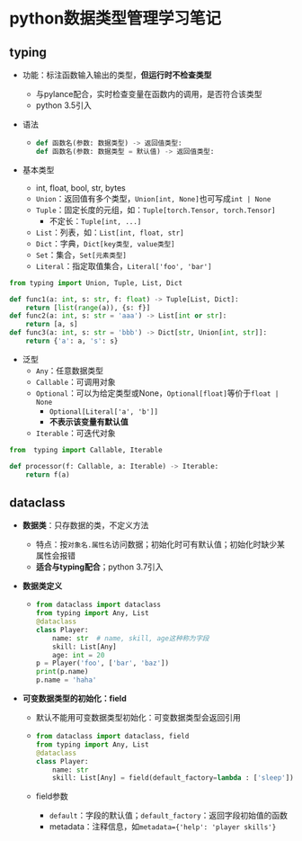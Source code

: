 # python数据类型管理学习笔记

## typing

- 功能：标注函数输入输出的类型，**但运行时不检查类型**

  - 与pylance配合，实时检查变量在函数内的调用，是否符合该类型
  - python 3.5引入

- 语法

  - ```python
    def 函数名(参数: 数据类型) -> 返回值类型:
    def 函数名(参数: 数据类型 = 默认值) -> 返回值类型:
    ```

- 基本类型

  - int, float, bool, str, bytes
  - `Union`：返回值有多个类型，`Union[int, None]`也可写成`int | None`
  - `Tuple`：固定长度的元组，如：`Tuple[torch.Tensor, torch.Tensor]`
    - 不定长：`Tuple[int, ...]`
  - `List`：列表，如：`List[int, float, str]`
  - `Dict`：字典，`Dict[key类型, value类型]`
  - `Set`：集合，`Set[元素类型]`
  - `Literal`：指定取值集合，`Literal['foo', 'bar']`

```python
from typing import Union, Tuple, List, Dict

def func1(a: int, s: str, f: float) -> Tuple[List, Dict]:
	return [list(range(a)), {s: f}]
def func2(a: int, s: str = 'aaa') -> List[int or str]:
	return [a, s]
def func3(a: int, s: str = 'bbb') -> Dict[str, Union[int, str]]:
    return {'a': a, 's': s}
```

- 泛型
  - `Any`：任意数据类型
  - `Callable`：可调用对象
  - `Optional`：可以为给定类型或None，`Optional[float]`等价于`float | None`
    - `Optional[Literal['a', 'b']]`
    - **不表示该变量有默认值**
  - `Iterable`：可迭代对象

```python
from  typing import Callable, Iterable

def processor(f: Callable, a: Iterable) -> Iterable:
    return f(a)
```

## dataclass

- **数据类**：只存数据的类，不定义方法
  - 特点：按`对象名.属性名`访问数据；初始化时可有默认值；初始化时缺少某属性会报错
  - **适合与typing配合**；python 3.7引入
  
- **数据类定义**

  - ```python
    from dataclass import dataclass
    from typing import Any, List
    @dataclass
    class Player:
        name: str  # name, skill, age这种称为字段
        skill: List[Any]
        age: int = 20
    p = Player('foo', ['bar', 'baz'])
    print(p.name)
    p.name = 'haha'
    ```

- **可变数据类型的初始化：field**

  - 默认不能用可变数据类型初始化：可变数据类型会返回引用

  - ```python
    from dataclass import dataclass, field
    from typing import Any, List
    @dataclass
    class Player:
        name: str
        skill: List[Any] = field(default_factory=lambda : ['sleep'])
    ```

  - field参数

    - `default`：字段的默认值；`default_factory`：返回字段初始值的函数
    - metadata：注释信息，如`metadata={'help': 'player skills'}`
